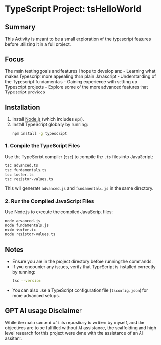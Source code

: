 # TypeScript Project: tsHelloWorld

## Summary
This Activity is meant to be a small exploration of the typescript features before utilizing it in a full project.

## Focus
The main testing goals and features I hope to develop are:
    - Learning what makes Typescript more appealing than plain Javascript
    - Understanding of the Typescript fundamentals
    - Gaining experience with setting up Typescript projects
    - Explore some of the more advanced features that Typescript provides

## Installation
1. Install [Node.js](https://nodejs.org/) (which includes `npm`).
2. Install TypeScript globally by running:
    ```bash
    npm install -g typescript
    ```

### 1. Compile the TypeScript Files
Use the TypeScript compiler (`tsc`) to compile the `.ts` files into JavaScript:
```bash
tsc advanced.ts
tsc fundamentals.ts
tsc twofer.ts
tsc resistor-values.ts
```

This will generate `advanced.js` and `fundamentals.js` in the same directory.

### 2. Run the Compiled JavaScript Files
Use Node.js to execute the compiled JavaScript files:
```bash
node advanced.js
node fundamentals.js
node twofer.ts
node resistor-values.ts
```

## Notes
- Ensure you are in the project directory before running the commands.
- If you encounter any issues, verify that TypeScript is installed correctly by running:
  ```bash
  tsc --version
  ```
- You can also use a TypeScript configuration file (`tsconfig.json`) for more advanced setups.

## GPT AI usage Disclaimer
While the main content of this repository is written by myself, and the objectives are to be fulfilled without AI assistance, the scaffolding and high level research for this project were done with the assistance of an AI assitant.